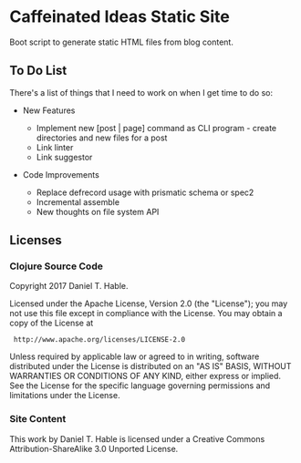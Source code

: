 # Caffeinated Ideas Static Site

Boot script to generate static HTML files from blog content.


## To Do List

There's a list of things that I need to work on when I get time to do so:

* New Features
  * Implement new [post | page] command as CLI program - create directories and new files for a post
  * Link linter
  * Link suggestor

* Code Improvements
  * Replace defrecord usage with prismatic schema or spec2
  * Incremental assemble
  * New thoughts on file system API


## Licenses

### Clojure Source Code

   Copyright 2017 Daniel T. Hable.

   Licensed under the Apache License, Version 2.0 (the "License");
   you may not use this file except in compliance with the License.
   You may obtain a copy of the License at

     http://www.apache.org/licenses/LICENSE-2.0

   Unless required by applicable law or agreed to in writing, software
   distributed under the License is distributed on an "AS IS" BASIS,
   WITHOUT WARRANTIES OR CONDITIONS OF ANY KIND, either express or implied.
   See the License for the specific language governing permissions and
   limitations under the License.

### Site Content

   This work by Daniel T. Hable is licensed under a Creative Commons Attribution-ShareAlike 3.0 Unported License.
